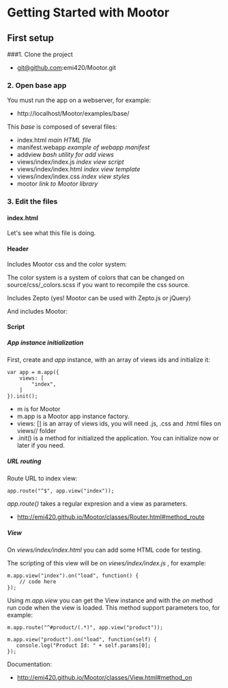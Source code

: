 # Getting Started with Mootor


## First setup


###1. Clone the project

* git@github.com:emi420/Mootor.git

### 2. Open base app

You must run the app on a webserver, for example:

* http://localhost/Mootor/examples/base/

This *base* is composed of several files:

* index.html  *main HTML file*
* manifest.webapp *example of webapp manifest*
* addview *bash utility for add views*
* views/index/index.js *index view script*
* views/index/index.html *index view template*
* views/index/index.css *index view styles*
* mootor *link to Mootor library*

### 3. Edit the files

#### index.html

Let's see what this file is doing.

#### Header

Includes Mootor css and the color system:

  <link rel="stylesheet" href="mootor/css/mootor.css">
  <link rel="stylesheet" href="mootor/css/color.css">

The color system is a system of colors that can be changed on source/css/_colors.scss if you want to recompile the css source.

Includes Zepto (yes! Mootor can be used with Zepto.js or jQuery)

  <script type="text/javascript" src="mootor/js/zepto-bundle.js"></script>

And includes Mootor:

  <script type="text/javascript" src="mootor/js/mootor.js"></script>
  
#### Script

##### App instance initialization

First, create and *app* instance, with an array of views ids and initialize it:
  
    var app = m.app({
        views: [
            "index",
        ]
    }).init();

* m is for Mootor 
* m.app is a Mootor app instance factory.
* views: [] is an array of views ids, you will need .js, .css and .html files on views/<view id>/ folder
* .init() is a method for initialized the application. You can initialize now or later if you need.

##### URL routing

Route URL to index view:

    app.route("^$", app.view("index"));

*app.route()* takes a regular expresion and a view as parameters.

* http://emi420.github.io/Mootor/classes/Router.html#method_route


##### View

On *views/index/index.html* you can add some HTML code for testing.

The scripting of this view will be on *views/index/index.js* , for example:

    m.app.view("index").on("load", function() {
        // code here
    });

Using *m.app.view* you can get the View instance and with the *on* method run code when the view is loaded.  This method support parameters too, for example:

    m.app.route("^#product/(.*)", app.view("product"));

    m.app.view("product").on("load", function(self) {
       console.log("Product Id: " + self.params[0];
    });

Documentation:

* http://emi420.github.io/Mootor/classes/View.html#method_on







